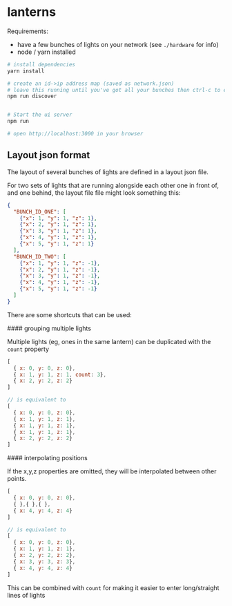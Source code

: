 # lanterns

Requirements:

* have a few bunches of lights on your network (see `./hardware` for info)
* node / yarn installed

```bash
# install dependencies
yarn install

# create an id->ip address map (saved as network.json)
# leave this running until you've got all your bunches then ctrl-c to exit
npm run discover


# Start the ui server
npm run

# open http://localhost:3000 in your browser
```


## Layout json format

The layout of several bunches of lights are defined in a layout json file.

For two sets of lights that are running alongside each other one in front of, and one behind, the layout file file might look something this:

```json
{
  "BUNCH_ID_ONE": [
    {"x": 1, "y": 1, "z": 1},
    {"x": 2, "y": 1, "z": 1},
    {"x": 3, "y": 1, "z": 1},
    {"x": 4, "y": 1, "z": 1},
    {"x": 5, "y": 1, "z": 1}
  ],
  "BUNCH_ID_TWO": [
    {"x": 1, "y": 1, "z": -1},
    {"x": 2, "y": 1, "z": -1},
    {"x": 3, "y": 1, "z": -1},
    {"x": 4, "y": 1, "z": -1},
    {"x": 5, "y": 1, "z": -1}
  ]
}
```

There are some shortcuts that can be used:

#### grouping multiple lights

Multiple lights (eg, ones in the same lantern) can be duplicated with the `count` property

```js
[
  { x: 0, y: 0, z: 0},
  { x: 1, y: 1, z: 1, count: 3},
  { x: 2, y: 2, z: 2}
]

// is equivalent to
[
  { x: 0, y: 0, z: 0},
  { x: 1, y: 1, z: 1},
  { x: 1, y: 1, z: 1},
  { x: 1, y: 1, z: 1},
  { x: 2, y: 2, z: 2}
]
```

#### interpolating positions

If the x,y,z properties are omitted, they will be interpolated between other points.

```js
[
  { x: 0, y: 0, z: 0},
  { },{ },{ },
  { x: 4, y: 4, z: 4}
]

// is equivalent to
[
  { x: 0, y: 0, z: 0},
  { x: 1, y: 1, z: 1},
  { x: 2, y: 2, z: 2},
  { x: 3, y: 3, z: 3},
  { x: 4, y: 4, z: 4}
]
```

This can be combined with `count` for making it easier to enter long/straight lines of lights
